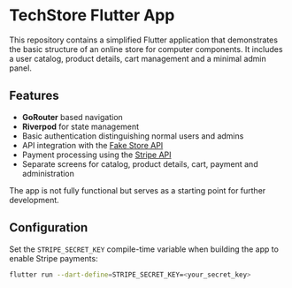 # TechStore Flutter App

This repository contains a simplified Flutter application that demonstrates the basic structure of an online store for computer components. It includes a user catalog, product details, cart management and a minimal admin panel.

## Features

- **GoRouter** based navigation
- **Riverpod** for state management
- Basic authentication distinguishing normal users and admins
- API integration with the [Fake Store API](https://fakestoreapi.com)
- Payment processing using the [Stripe API](https://stripe.com/docs/api)
- Separate screens for catalog, product details, cart, payment and administration

The app is not fully functional but serves as a starting point for further development.

## Configuration

Set the `STRIPE_SECRET_KEY` compile-time variable when building the app to enable Stripe payments:

```bash
flutter run --dart-define=STRIPE_SECRET_KEY=<your_secret_key>
```

